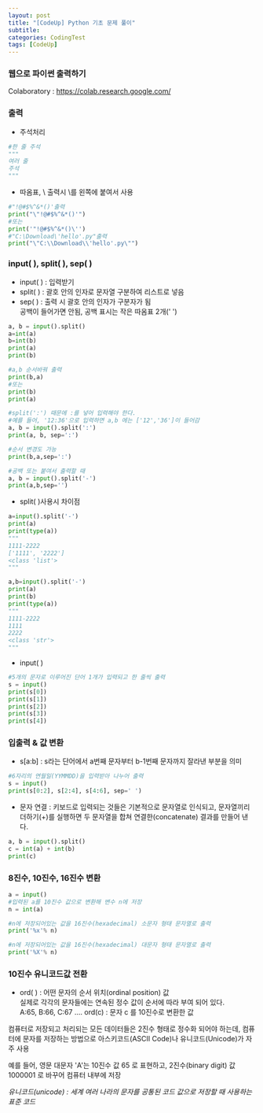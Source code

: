 ```yaml
---
layout: post
title: "[CodeUp] Python 기초 문제 풀이"
subtitle: 
categories: CodingTest
tags: [CodeUp]
---
```

### 웹으로 파이썬 출력하기
Colaboratory : <https://colab.research.google.com/>


### 출력
* 주석처리


```PYTHON
#한 줄 주석 
"""
여러 줄
주석
"""
```
* 따옴표, \ 출력시  \를 왼쪽에 붙여서 사용


```PYTHON
#"!@#$%^&*()'출력
print("\"!@#$%^&*()'")
#또는
print('"!@#$%^&*()\'')
#"C:\Download\'hello'.py"출력
print("\"C:\\Download\\'hello'.py\"")
```


### input( ), split( ), sep( )
* input( ) : 입력받기
* split( ) : 괄호 안의 인자로 문자열 구분하여 리스트로 넣음
* sep( ) : 출력 시 괄호 안의 인자가 구분자가 됨  
           공백이 들어가면 안됨, 공백 표시는 작은 따옴표 2개(' ')


```PYTHON
a, b = input().split()
a=int(a)
b=int(b)
print(a)
print(b)

#a,b 순서바꿔 출력
print(b,a)
#또는
print(b)
print(a)

#split(':') 때문에 :를 넣어 입력해야 한다. 
#예를 들어, '12:36'으로 입력하면 a,b 에는 ['12','36']이 들어감
a, b = input().split(':')
print(a, b, sep=':')

#순서 변경도 가능
print(b,a,sep=':')

#공백 또는 붙여서 출력할 때
a, b = input().split('-')
print(a,b,sep='')
```
* split( )사용시 차이점



```PYTHON
a=input().split('-')
print(a)
print(type(a))
"""
1111-2222
['1111', '2222']
<class 'list'>
"""

a,b=input().split('-')
print(a)
print(b)
print(type(a))
"""
1111-2222
1111
2222
<class 'str'>
"""
```

* input( )


```PYTHON
#5개의 문자로 이루어진 단어 1개가 입력되고 한 줄씩 출력
s = input()
print(s[0])
print(s[1])
print(s[2])
print(s[3])
print(s[4])
```

### 입출력 & 값 변환
* s[a:b] : s라는 단어에서 a번째 문자부터 b-1번째 문자까지 잘라낸 부분을 의미


```PYTHON
#6자리의 연월일(YYMMDD)을 입력받아 나누어 출력
s = input()
print(s[0:2], s[2:4], s[4:6], sep=' ')
```
* 문자 연결 : 키보드로 입력되는 것들은 기본적으로 문자열로 인식되고, 문자열끼리 더하기(+)를 실행하면 
두 문자열을 합쳐 연결한(concatenate) 결과를 만들어 낸다.

```PYTHON
a, b = input().split()
c = int(a) + int(b)
print(c)
```


### 8진수, 10진수, 16진수 변환
```PYTHON
a = input()
#입력된 a를 10진수 값으로 변환해 변수 n에 저장
n = int(a)

#n에 저장되어있는 값을 16진수(hexadecimal) 소문자 형태 문자열로 출력
print('%x'% n)

#n에 저장되어있는 값을 16진수(hexadecimal) 대문자 형태 문자열로 출력
print('%X'% n)
```


### 10진수 유니코드값 전환
* ord( ) : 어떤 문자의 순서 위치(ordinal position) 값  
           실제로 각각의 문자들에는 연속된 정수 값이 순서에 따라 부여 되어 있다.  
           A:65, B:66, C:67 .... 
           ord(c) : 문자 c 를 10진수로 변환한 값 

컴퓨터로 저장되고 처리되는 모든 데이터들은 2진수 형태로 정수화 되어야 하는데,
컴퓨터에 문자를 저장하는 방법으로 아스키코드(ASCII Code)나 유니코드(Unicode)가 자주 사용

예를 들어, 영문 대문자 'A'는 10진수 값 65 로 표현하고, 
2진수(binary digit) 값 1000001 로 바꾸어 컴퓨터 내부에 저장

*유니코드(unicode) :  세계 여러 나라의 문자를 공통된 코드 값으로 저장할 때 사용하는 표준 코드*
